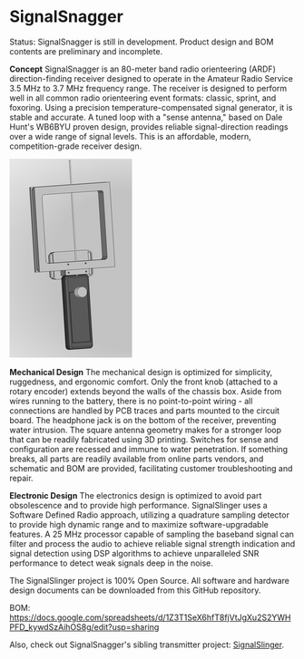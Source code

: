 # SignalSnagger
Status: SignalSnagger is still in development. Product design and BOM contents are preliminary and incomplete.

<b>Concept</b>
SignalSnagger is an 80-meter band radio orienteering (ARDF) direction-finding receiver designed to operate in the Amateur Radio Service 3.5 MHz to 3.7 MHz frequency range. The receiver is designed to perform well in all common radio orienteering event formats: classic, sprint, and foxoring. Using a precision temperature-compensated signal generator, it is stable and accurate. A tuned loop with a "sense antenna," based on Dale Hunt's WB6BYU proven design, provides reliable signal-direction readings over a wide range of signal levels. This is an affordable, modern, competition-grade receiver design.

![Docs/SignalSnagger1.png](Docs/SignalSnagger1.png)

<b>Mechanical Design</b>
The mechanical design is optimized for simplicity, ruggedness, and ergonomic comfort. Only the front knob (attached to a rotary encoder) extends beyond the walls of the chassis box. Aside from wires running to the battery, there is no point-to-point wiring - all connections are handled by PCB traces and parts mounted to the circuit board. The headphone jack is on the bottom of the receiver, preventing water intrusion. The square antenna geometry makes for a stronger loop that can be readily fabricated using 3D printing. Switches for sense and configuration are recessed and immune to water penetration. If something breaks, all parts are readily available from online parts vendors, and schematic and BOM are provided, facilitating customer troubleshooting and repair.

<b>Electronic Design</b>
The electronics design is optimized to avoid part obsolescence and to provide high performance. SignalSlinger uses a Software Defined Radio approach, utilizing a quadrature sampling detector to provide high dynamic range and to maximize software-upgradable features. A 25 MHz processor capable of sampling the baseband signal can filter and process the audio to achieve reliable signal strength indication and signal detection using DSP algorithms to achieve unparalleled SNR performance to detect weak signals deep in the noise.

The SignalSlinger project is 100% Open Source. All software and hardware design documents can be downloaded from this GitHub repository.

BOM: https://docs.google.com/spreadsheets/d/1Z3T1SeX6hfT8fjVtJgXu2S2YWHPFD_kywdSzAihOS8g/edit?usp=sharing

Also, check out SignalSnagger's sibling transmitter project: <a href="https://github.com/OpenARDF/SignalSlinger">SignalSlinger</a>.

